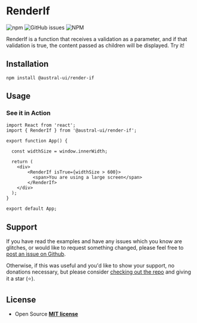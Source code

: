# RenderIf

![npm](https://img.shields.io/badge/npm-austral--ui%2Frender--if-blue)
![GitHub issues](https://img.shields.io/github/issues-raw/oscarcornejo/render-if)
![NPM](https://img.shields.io/npm/dw/@austral-ui/render-if)

RenderIf is a function that receives a validation as a parameter, and if that validation is true, the content passed as children will be displayed. Try it!

## Installation

```
npm install @austral-ui/render-if
```

## Usage

### **See it in Action**

```
import React from 'react';
import { RenderIf } from '@austral-ui/render-if';

export function App() {

  const widthSize = window.innerWidth;

  return (
    <div>
        <RenderIf isTrue={widthSize > 600}>
          <span>You are using a large screen</span>
        </RenderIf>
    </div>
  );
}

export default App;
```

## Support

If you have read the examples and have any issues which you know are glitches, or would like to request something changed, please feel free to [post an issue on Github](https://github.com/oscarcornejo/render-if/issues/new).

Otherwise, if this was useful and you'd like to show your support, no donations necessary, but please consider [checking out the repo](https://github.com/oscarcornejo/render-if) and giving it a star (⭐).

## License

- Open Source **[MIT license](http://opensource.org/licenses/mit-license.php)**
